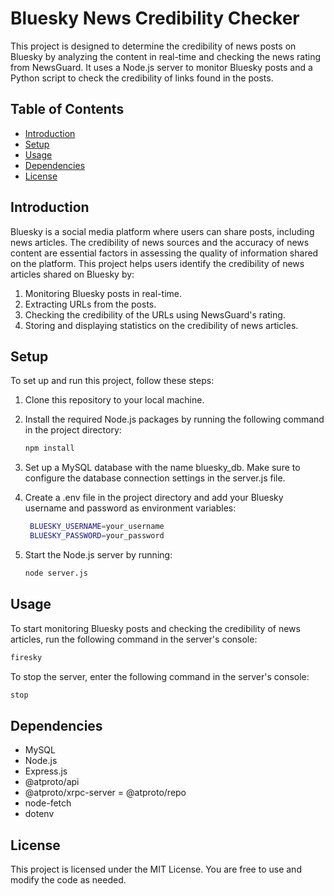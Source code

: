 # Bluesky News Credibility Checker

This project is designed to determine the credibility of news posts on Bluesky by analyzing the content in real-time and checking the news rating from NewsGuard. It uses a Node.js server to monitor Bluesky posts and a Python script to check the credibility of links found in the posts.

## Table of Contents
- [Introduction](#introduction)
- [Setup](#setup)
- [Usage](#usage)
- [Dependencies](#dependencies)
- [License](#license)

## Introduction

Bluesky is a social media platform where users can share posts, including news articles. The credibility of news sources and the accuracy of news content are essential factors in assessing the quality of information shared on the platform. This project helps users identify the credibility of news articles shared on Bluesky by:

1. Monitoring Bluesky posts in real-time.
2. Extracting URLs from the posts.
3. Checking the credibility of the URLs using NewsGuard's rating.
4. Storing and displaying statistics on the credibility of news articles.

## Setup

To set up and run this project, follow these steps:

1. Clone this repository to your local machine.

2. Install the required Node.js packages by running the following command in the project directory:

   ```bash
   npm install
3. Set up a MySQL database with the name bluesky_db. Make sure to configure the database connection settings in the server.js file.

4. Create a .env file in the project directory and add your Bluesky username and password as environment variables:
   ```bash
    BLUESKY_USERNAME=your_username
    BLUESKY_PASSWORD=your_password
6. Start the Node.js server by running:
   ```bash
   node server.js

## Usage
To start monitoring Bluesky posts and checking the credibility of news articles, run the following command in the server's console: 
   ```bash
   firesky
   ```
To stop the server, enter the following command in the server's console: 
   ```bash
   stop
   ```

## Dependencies
- MySQL
- Node.js
- Express.js
- @atproto/api
- @atproto/xrpc-server
= @atproto/repo
- node-fetch
- dotenv

## License
This project is licensed under the MIT License. You are free to use and modify the code as needed.
